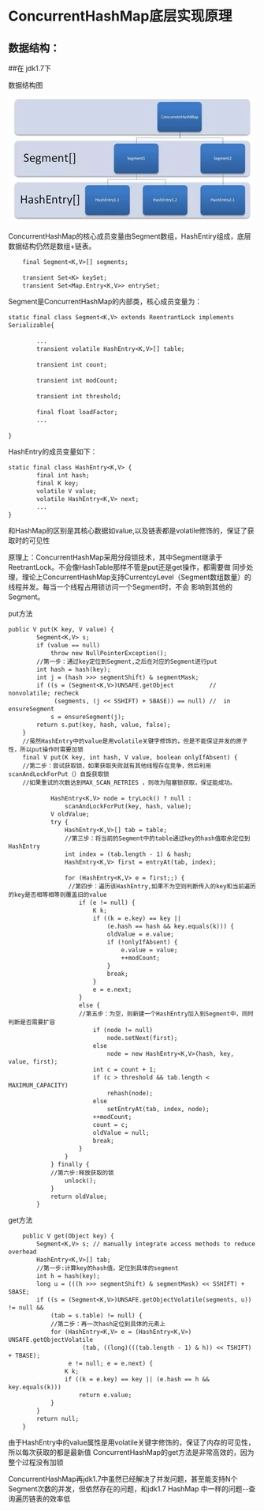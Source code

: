 # ConcurrentHashMap底层实现原理
	
## 数据结构：


##在 jdk1.7下

数据结构图

![image](https://github.com/williamzhang11/fastTech/blob/master/src/main/java/com/xiu/fastTech/concurrenthashmap/image/concurrenthashmap.jpg)

ConcurrentHashMap的核心成员变量由Segment数组，HashEntiry组成，底层数据结构仍然是数组+链表。

```
	final Segment<K,V>[] segments;

    transient Set<K> keySet;
    transient Set<Map.Entry<K,V>> entrySet;

```
Segment是ConcurrentHashMap的内部类，核心成员变量为：

```
static final class Segment<K,V> extends ReentrantLock implements Serializable{

		...
 		transient volatile HashEntry<K,V>[] table;

        transient int count;

        transient int modCount;

        transient int threshold;

        final float loadFactor;
		...

}

```

HashEntry的成员变量如下：
```
static final class HashEntry<K,V> {
        final int hash;
        final K key;
        volatile V value;
        volatile HashEntry<K,V> next;
        ...
}

```
和HashMap的区别是其核心数据如value,以及链表都是volatile修饰的，保证了获取时的可见性

原理上：ConcurrentHashMap采用分段锁技术，其中Segment继承于ReetrantLock。不会像HashTable那样不管是put还是get操作，都需要做
同步处理，理论上ConcurrentHashMap支持CurrentcyLevel（Segment数组数量）的线程并发。每当一个线程占用锁访问一个Segment时，不会
影响到其他的Segment。

put方法
```
public V put(K key, V value) {
        Segment<K,V> s;
        if (value == null)
            throw new NullPointerException();
        //第一步：通过key定位到Segment,之后在对应的Segment进行put
        int hash = hash(key);
        int j = (hash >>> segmentShift) & segmentMask;
        if ((s = (Segment<K,V>)UNSAFE.getObject          // nonvolatile; recheck
             (segments, (j << SSHIFT) + SBASE)) == null) //  in ensureSegment
            s = ensureSegment(j);
        return s.put(key, hash, value, false);
    }
	//虽然HashEntry中的value是用volatile关键字修饰的，但是不能保证并发的原子性，所以put操作时需要加锁
	final V put(K key, int hash, V value, boolean onlyIfAbsent) {
	//第二步：尝试获取锁，如果获取失败就有其他线程存在竞争，然后利用scanAndLockForPut（）自旋获取锁
	//如果重试的次数达到MAX_SCAN_RETRIES ，则改为阻塞锁获取，保证能成功。
	
            HashEntry<K,V> node = tryLock() ? null :
                scanAndLockForPut(key, hash, value);
            V oldValue;
            try {
                HashEntry<K,V>[] tab = table;
                //第三步：将当前的Segment中的table通过key的hash值取余定位到HashEntry
                int index = (tab.length - 1) & hash;
                HashEntry<K,V> first = entryAt(tab, index);
               
                for (HashEntry<K,V> e = first;;) {
                 //第四步：遍历该HashEntry,如果不为空则判断传入的key和当前遍历的key是否相等相等则覆盖旧的value
                    if (e != null) {
                        K k;
                        if ((k = e.key) == key ||
                            (e.hash == hash && key.equals(k))) {
                            oldValue = e.value;
                            if (!onlyIfAbsent) {
                                e.value = value;
                                ++modCount;
                            }
                            break;
                        }
                        e = e.next;
                    }
                    else {
                    //第五步：为空，则新建一个HashEntry加入到Segment中，同时判断是否需要扩容
                        if (node != null)
                            node.setNext(first);
                        else
                            node = new HashEntry<K,V>(hash, key, value, first);
                        int c = count + 1;
                        if (c > threshold && tab.length < MAXIMUM_CAPACITY)
                            rehash(node);
                        else
                            setEntryAt(tab, index, node);
                        ++modCount;
                        count = c;
                        oldValue = null;
                        break;
                    }
                }
            } finally {
            //第六步:释放获取的锁
                unlock();
            }
            return oldValue;
        }
```
get方法

```
	public V get(Object key) {
        Segment<K,V> s; // manually integrate access methods to reduce overhead
        HashEntry<K,V>[] tab;
        //第一步:计算key的hash值，定位到具体的segment
        int h = hash(key);
        long u = (((h >>> segmentShift) & segmentMask) << SSHIFT) + SBASE;
        if ((s = (Segment<K,V>)UNSAFE.getObjectVolatile(segments, u)) != null &&
            (tab = s.table) != null) {
            //第二步：再一次hash定位到具体的元素上
            for (HashEntry<K,V> e = (HashEntry<K,V>) UNSAFE.getObjectVolatile
                     (tab, ((long)(((tab.length - 1) & h)) << TSHIFT) + TBASE);
                 e != null; e = e.next) {
                K k;
                if ((k = e.key) == key || (e.hash == h && key.equals(k)))
                    return e.value;
            }
        }
        return null;
    }	

```
由于HashEntry中的value属性是用volatile关键字修饰的，保证了内存的可见性，所以每次获取的都是最新值
ConcurrentHashMap的get方法是非常高效的，因为整个过程没有加锁

ConcurrentHashMap再jdk1.7中虽然已经解决了并发问题，甚至能支持N个Segment次数的并发，但依然存在的问题，和jdk1.7 HashMap
中一样的问题--查询遍历链表的效率低

























